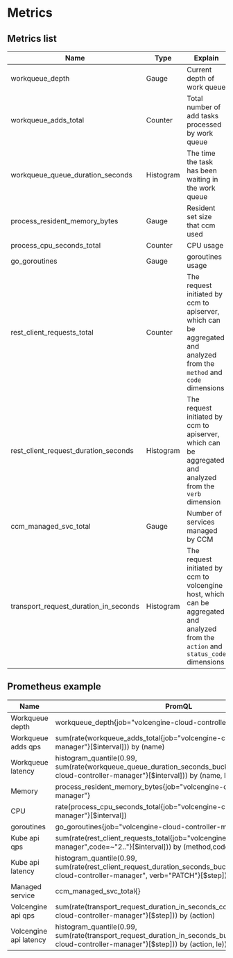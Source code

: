 # Metrics
## Metrics list
| Name                                  | Type      | Explain                                                                                                                              |
|---------------------------------------|-----------|--------------------------------------------------------------------------------------------------------------------------------------|
| workqueue_depth                       | Gauge     | Current depth of work queue                                                                                                          | 
| workqueue_adds_total                  | Counter   | Total number of add tasks processed by work queue                                                                                    |
| workqueue_queue_duration_seconds      | Histogram | The time the task has been waiting in the work queue                                                                                 |
| process_resident_memory_bytes         | Gauge     | Resident set size that ccm used                                                                                                      |
| process_cpu_seconds_total             | Counter   | CPU usage                                                                                                                            | 
| go_goroutines                         | Gauge     | goroutines usage                                                                                                                     | 
| rest_client_requests_total            | Counter   | The request initiated by ccm to apiserver, which can be aggregated and analyzed from the `method` and `code` dimensions              |
| rest_client_request_duration_seconds  | Histogram | The request initiated by ccm to apiserver, which can be aggregated and analyzed from the `verb` dimension                            |
| ccm_managed_svc_total                 | Gauge     | Number of services managed by CCM                                                                                                    |
| transport_request_duration_in_seconds | Histogram | The request initiated by ccm to volcengine host, which can be aggregated and analyzed from the `action` and `status_code` dimensions |

## Prometheus example
| Name                   | PromQL                                                                                                                                                         |
|------------------------|----------------------------------------------------------------------------------------------------------------------------------------------------------------|
| Workqueue depth        | workqueue_depth{job="volcengine-cloud-controller-manager"}                                                                                                     | 
| Workqueue adds qps     | sum(rate(workqueue_adds_total{job="volcengine-cloud-controller-manager"}[$interval])) by (name)                                                                |
| Workqueue latency      | histogram_quantile(0.99, sum(rate(workqueue_queue_duration_seconds_bucket{job="volcengine-cloud-controller-manager"}[$interval])) by (name, le))               |
| Memory                 | process_resident_memory_bytes{job="volcengine-cloud-controller-manager"}                                                                                       |
| CPU                    | rate(process_cpu_seconds_total{job="volcengine-cloud-controller-manager"}[$interval])                                                                          | 
| goroutines             | go_goroutines{job="volcengine-cloud-controller-manager"}                                                                                                       | 
| Kube api qps           | sum(rate(rest_client_requests_total{job="volcengine-cloud-controller-manager",code=~"2.."}[$interval])) by (method,code)                                       |
| Kube api latency       | histogram_quantile(0.99, sum(rate(rest_client_request_duration_seconds_bucket{job="volcengine-cloud-controller-manager", verb="PATCH"}[$step])) by (verb, le)) |
| Managed service        | ccm_managed_svc_total{}                                                                                                                                        |
| Volcengine api qps     | sum(rate(transport_request_duration_in_seconds_count{job="volcengine-cloud-controller-manager"}[$step])) by (action)                                           |
| Volcengine api latency | histogram_quantile(0.99, sum(rate(transport_request_duration_in_seconds_bucket{job="volcengine-cloud-controller-manager"}[$step])) by (action, le))            | 